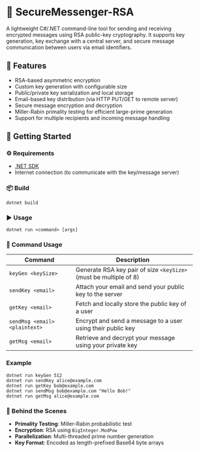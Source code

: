 # 🔐 SecureMessenger-RSA

A lightweight C#/.NET command-line tool for sending and receiving encrypted messages using RSA public-key cryptography. It supports key generation, key exchange with a central server, and secure message communication between users via email identifiers.

## 🧠 Features

- RSA-based asymmetric encryption
- Custom key generation with configurable size
- Public/private key serialization and local storage
- Email-based key distribution (via HTTP PUT/GET to remote server)
- Secure message encryption and decryption
- Miller-Rabin primality testing for efficient large-prime generation
- Support for multiple recipients and incoming message handling

## 🚀 Getting Started

### ⚙️ Requirements

- [.NET SDK](https://dotnet.microsoft.com/en-us/download) 
- Internet connection (to communicate with the key/message server)

### 📦 Build

```
dotnet build
```

### ▶️ Usage
```
dotnet run <command> [args]
```

### 🧾 Command Usage
| Command                       | Description                                                       |
| ----------------------------- | ----------------------------------------------------------------- |
| `keyGen <keySize>`            | Generate RSA key pair of size `<keySize>` (must be multiple of 8) |
| `sendKey <email>`             | Attach your email and send your public key to the server          |
| `getKey <email>`              | Fetch and locally store the public key of a user                  |
| `sendMsg <email> <plaintext>` | Encrypt and send a message to a user using their public key       |
| `getMsg <email>`              | Retrieve and decrypt your message using your private key          |

### Example
```
dotnet run keyGen 512
dotnet run sendKey alice@example.com
dotnet run getKey bob@example.com
dotnet run sendMsg bob@example.com "Hello Bob!"
dotnet run getMsg alice@example.com
```

### 🧠 Behind the Scenes

- **Primality Testing**: Miller-Rabin probabilistic test
- **Encryption**: RSA using `BigInteger.ModPow`
- **Parallelization**: Multi-threaded prime number generation
- **Key Format**: Encoded as length-prefixed Base64 byte arrays
